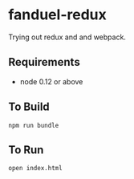 fanduel-redux
==============

Trying out redux and and webpack.

Requirements
-------------
* node 0.12 or above


To Build
---------
`npm run bundle`


To Run
-------
`open index.html`
